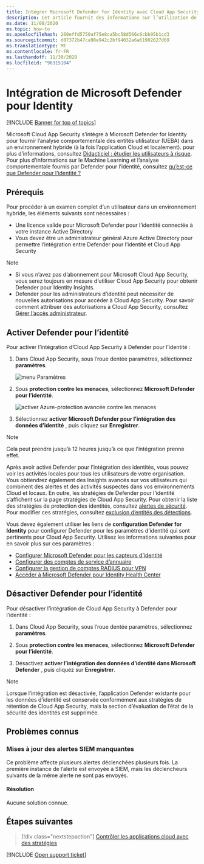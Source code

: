 ```yaml
---
title: Intégrer Microsoft Defender for Identity avec Cloud App Security
description: Cet article fournit des informations sur l’utilisation de Microsoft Defender pour Identity Insights dans Cloud App Security pour la détection hybride des risques.
ms.date: 11/08/2020
ms.topic: how-to
ms.openlocfilehash: 260effd5750af75e8ca5bc58d566c6cbb95b1cd3
ms.sourcegitcommit: d87372b47ca98e942c2bf94032a6a61902627d69
ms.translationtype: MT
ms.contentlocale: fr-FR
ms.lasthandoff: 11/30/2020
ms.locfileid: "96315104"
---
```

# <a name="microsoft-defender-for-identity-integration"></a>Intégration de Microsoft Defender pour Identity

[!INCLUDE [Banner for top of topics](includes/banner.md)]

Microsoft Cloud App Security s’intègre à Microsoft Defender for Identity pour fournir l’analyse comportementale des entités utilisateur (UEBA) dans un environnement hybride (à la fois l’application Cloud et localement). pour plus d’informations, consultez [Didacticiel : étudier les utilisateurs à risque](tutorial-ueba.md). Pour plus d’informations sur le Machine Learning et l’analyse comportementale fournis par Defender pour l’identité, consultez [qu’est-ce que Defender pour l’identité ?](/defender-for-identity/what-is)

## <a name="prerequisites"></a>Prérequis

Pour procéder à un examen complet d’un utilisateur dans un environnement hybride, les éléments suivants sont nécessaires :

- Une licence valide pour Microsoft Defender pour l’identité connectée à votre instance Active Directory
- Vous devez être un administrateur général Azure Active Directory pour permettre l’intégration entre Defender pour l’identité et Cloud App Security

> [!NOTE]
>
> - Si vous n’avez pas d’abonnement pour Microsoft Cloud App Security, vous serez toujours en mesure d’utiliser Cloud App Security pour obtenir Defender pour Identity Insights.
> - Defender pour les administrateurs d’identité peut nécessiter de nouvelles autorisations pour accéder à Cloud App Security. Pour savoir comment attribuer des autorisations à Cloud App Security, consultez [Gérer l’accès administrateur](manage-admins.md).

## <a name="enable-defender-for-identity"></a>Activer Defender pour l’identité

Pour activer l’intégration d’Cloud App Security à Defender pour l’identité :

1. Dans Cloud App Security, sous l’roue dentée paramètres, sélectionnez **paramètres**.

    ![menu Paramètres](media/azip-system-settings.png)

1. Sous **protection contre les menaces**, sélectionnez **Microsoft Defender pour l’identité**.

    ![activer Azure-protection avancée contre les menaces](media/mdi-integration.png)

1. Sélectionnez **activer Microsoft Defender pour l’intégration des données d’identité** , puis cliquez sur **Enregistrer**.

> [!NOTE]
> Cela peut prendre jusqu’à 12 heures jusqu’à ce que l’intégration prenne effet.

Après avoir activé Defender pour l’intégration des identités, vous pouvez voir les activités locales pour tous les utilisateurs de votre organisation. Vous obtiendrez également des Insights avancés sur vos utilisateurs qui combinent des alertes et des activités suspectes dans vos environnements Cloud et locaux. En outre, les stratégies de Defender pour l’identité s’affichent sur la page stratégies de Cloud App Security. Pour obtenir la liste des stratégies de protection des identités, consultez [alertes de sécurité](/defender-for-identity/suspicious-activity-guide). Pour modifier ces stratégies, consultez [exclusion d’entités des détections](/defender-for-identity/excluding-entities-from-detections).

Vous devez également utiliser les liens de **configuration Defender for Identity** pour configurer Defender pour les paramètres d’identité qui sont pertinents pour Cloud App Security. Utilisez les informations suivantes pour en savoir plus sur ces paramètres :

- [Configurer Microsoft Defender pour les capteurs d’identité](/defender-for-identity/install-step5)
- [Configurer des comptes de service d’annuaire](/defender-for-identity/install-step2)
- [Configurer la gestion de comptes RADIUS pour VPN](/defender-for-identity/install-step6-vpn)
- [Accéder à Microsoft Defender pour Identity Health Center](/defender-for-identity/health-center)

## <a name="disable-defender-for-identity"></a>Désactiver Defender pour l’identité

Pour désactiver l’intégration de Cloud App Security à Defender pour l’identité :

1. Dans Cloud App Security, sous l’roue dentée paramètres, sélectionnez **paramètres**.

1. Sous **protection contre les menaces**, sélectionnez **Microsoft Defender pour l’identité**.

1. Désactivez **activer l’intégration des données d’identité dans Microsoft Defender** , puis cliquez sur **Enregistrer**.

> [!NOTE]
> Lorsque l’intégration est désactivée, l’application Defender existante pour les données d’identité est conservée conformément aux stratégies de rétention de Cloud App Security, mais la section d’évaluation de l’état de la sécurité des identités est supprimée.

## <a name="known-issues"></a>Problèmes connus

### <a name="missing-siem-alert-updates"></a>Mises à jour des alertes SIEM manquantes

Ce problème affecte plusieurs alertes déclenchées plusieurs fois. La première instance de l’alerte est envoyée à SIEM, mais les déclencheurs suivants de la même alerte ne sont pas envoyés.

#### <a name="resolution"></a>Résolution

Aucune solution connue.

## <a name="next-steps"></a>Étapes suivantes

> [!div class="nextstepaction"]
> [Contrôler les applications cloud avec des stratégies](control-cloud-apps-with-policies.md)

[!INCLUDE [Open support ticket](includes/support.md)]